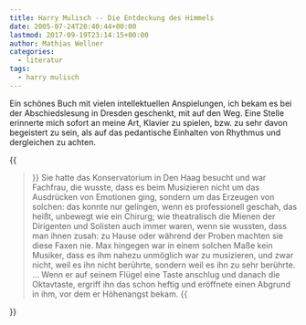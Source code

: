 ```yaml
---
title: Harry Mulisch -- Die Entdeckung des Himmels
date: 2005-07-24T20:40:44+00:00
lastmod: 2017-09-19T23:14:15+00:00
author: Mathias Wellner
categories:
  - literatur
tags:
  - harry mulisch
---
```

Ein schönes Buch mit vielen intellektuellen Anspielungen, ich bekam es bei der Abschiedslesung in Dresden geschenkt, mit auf den Weg. Eine Stelle erinnerte mich sofort an meine Art, Klavier zu spielen, bzw. zu sehr davon begeistert zu sein, als auf das pedantische Einhalten von Rhythmus und dergleichen zu achten.

<!--more-->

{{<blockquote>}}
Sie hatte das Konservatorium in Den Haag besucht und war Fachfrau, die wusste, dass es beim Musizieren nicht um das Ausdrücken von Emotionen ging, sondern um das Erzeugen von solchen: das konnte nur gelingen, wenn es professionell geschah, das heißt, unbewegt wie ein Chirurg; wie theatralisch die Mienen der Dirigenten und Solisten auch immer waren, wenn sie wussten, dass man ihnen zusah: zu Hause oder während der Proben machten sie diese Faxen nie. Max hingegen war in einem solchen Maße kein Musiker, dass es ihm nahezu unmöglich war zu musizieren, und zwar nicht, weil es ihn nicht berührte, sondern weil es ihn zu sehr berührte. &#8230; Wenn er auf seinem Flügel eine Taste anschlug und danach die Oktavtaste, ergriff ihn das schon heftig und eröffnete einen Abgrund in ihm, vor dem er Höhenangst bekam.
{{</blockquote>}}